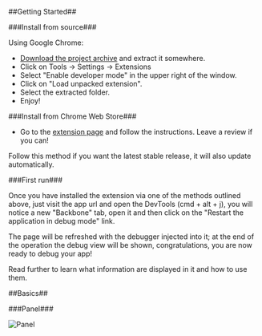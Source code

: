##Getting Started##

###Install from source###

Using Google Chrome:
* [Download the project archive](https://github.com/Maluen/Backbone-Debugger/archive/master.zip) and extract it somewhere.
* Click on Tools -> Settings -> Extensions
* Select "Enable developer mode" in the upper right of the window.
* Click on "Load unpacked extension".
* Select the extracted folder.
* Enjoy!

###Install from Chrome Web Store###

* Go to the [extension page](https://chrome.google.com/webstore/detail/backbone-debugger/bhljhndlimiafopmmhjlgfpnnchjjbhd) and follow the instructions. Leave a review if you can!    

Follow this method if you want the latest stable release, it will also update automatically.

###First run###

Once you have installed the extension via one of the methods outlined above, just visit the app url and open the DevTools (cmd + alt + j), you will notice a new "Backbone" tab, open it and then click on the "Restart the application in debug mode" link.

The page will be refreshed with the debugger injected into it; at the end of the operation the debug view will be shown, congratulations, you are now ready to debug your app!

Read further to learn what information are displayed in it and how to use them.


##Basics##

###Panel###

![Panel](http://localhost:9000/assets/img/screenshots/views.png "Panel")